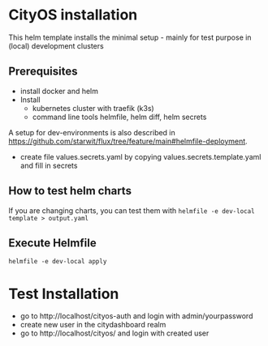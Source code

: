 # CityOS installation

This helm template installs the minimal setup - mainly for test purpose in (local) development clusters

## Prerequisites

* install docker and helm
* Install 
    * kubernetes cluster with traefik (k3s) 
    * command line tools helmfile, helm diff, helm secrets

A setup for dev-environments is also described in https://github.com/starwit/flux/tree/feature/main#helmfile-deployment.

* create file values.secrets.yaml by copying values.secrets.template.yaml and fill in secrets

## How to test helm charts

If you are changing charts, you can test them with `helmfile -e dev-local template > output.yaml`

## Execute Helmfile

`helmfile -e dev-local apply`

# Test Installation

* go to http://localhost/cityos-auth and login with admin/yourpassword
* create new user in the citydashboard realm
* go to http://localhost/cityos/ and login with created user